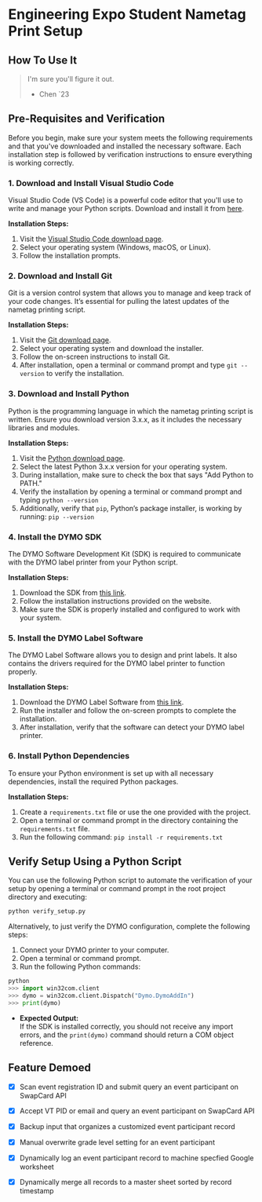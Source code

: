 # Engineering Expo Student Nametag Print Setup

## How To Use It
> I'm sure you'll figure it out.
> - Chen `23

## Pre-Requisites and Verification

Before you begin, make sure your system meets the following requirements and that you've downloaded and installed the necessary software. Each installation step is followed by verification instructions to ensure everything is working correctly.

### 1. Download and Install Visual Studio Code
Visual Studio Code (VS Code) is a powerful code editor that you'll use to write and manage your Python scripts. Download and install it from [here](https://code.visualstudio.com/).

**Installation Steps:**
  1. Visit the [Visual Studio Code download page](https://code.visualstudio.com/).
  2. Select your operating system (Windows, macOS, or Linux).
  3. Follow the installation prompts.

### 2. Download and Install Git
Git is a version control system that allows you to manage and keep track of your code changes. It’s essential for pulling the latest updates of the nametag printing script.

**Installation Steps:**
  1. Visit the [Git download page](https://git-scm.com/downloads).
  2. Select your operating system and download the installer.
  3. Follow the on-screen instructions to install Git.
  4. After installation, open a terminal or command prompt and type `git --version` to verify the installation.

### 3. Download and Install Python
Python is the programming language in which the nametag printing script is written. Ensure you download version 3.x.x, as it includes the necessary libraries and modules.

**Installation Steps:**
  1. Visit the [Python download page](https://www.python.org/downloads/).
  2. Select the latest Python 3.x.x version for your operating system.
  3. During installation, make sure to check the box that says "Add Python to PATH."
  4. Verify the installation by opening a terminal or command prompt and typing `python --version`
  5. Additionally, verify that `pip`, Python’s package installer, is working by running: `pip --version`

### 4. Install the DYMO SDK
The DYMO Software Development Kit (SDK) is required to communicate with the DYMO label printer from your Python script. 

**Installation Steps:**
  1. Download the SDK from [this link](https://www.dymo.com/support?cfid=online-support-sdk).
  2. Follow the installation instructions provided on the website.
  3. Make sure the SDK is properly installed and configured to work with your system.

### 5. Install the DYMO Label Software
The DYMO Label Software allows you to design and print labels. It also contains the drivers required for the DYMO label printer to function properly.

**Installation Steps:**
  1. Download the DYMO Label Software from [this link](https://download.dymo.com/dymo/Software/Win/DLS8Setup8.7.4.exe).
  2. Run the installer and follow the on-screen prompts to complete the installation.
  3. After installation, verify that the software can detect your DYMO label printer.

### 6. Install Python Dependencies
To ensure your Python environment is set up with all necessary dependencies, install the required Python packages.

**Installation Steps:**
  1. Create a `requirements.txt` file or use the one provided with the project.
  2. Open a terminal or command prompt in the directory containing the `requirements.txt` file.
  3. Run the following command: `pip install -r requirements.txt`

## Verify Setup Using a Python Script

You can use the following Python script to automate the verification of your setup by opening a terminal or command prompt in the root project directory and executing:
   ```bash
   python verify_setup.py
   ```

Alternatively, to just verify the DYMO configuration, complete the following steps: 
  1. Connect your DYMO printer to your computer.
  2. Open a terminal or command prompt.
  3. Run the following Python commands:

  ```python
  python
  >>> import win32com.client
  >>> dymo = win32com.client.Dispatch("Dymo.DymoAddIn")
  >>> print(dymo)
  ```

  - **Expected Output:**  
    If the SDK is installed correctly, you should not receive any import errors, and the `print(dymo)` command should return a COM object reference.





## Feature Demoed
- [x] Scan event registration ID and submit query an event participant on SwapCard API

- [x] Accept VT PID or email and query an event participant on SwapCard API

- [x] Backup input that organizes a customized event participant record

- [x] Manual overwrite grade level setting for an event participant

- [x] Dynamically log an event participant record to machine specfied Google worksheet

- [x] Dynamically merge all records to a master sheet sorted by record timestamp
